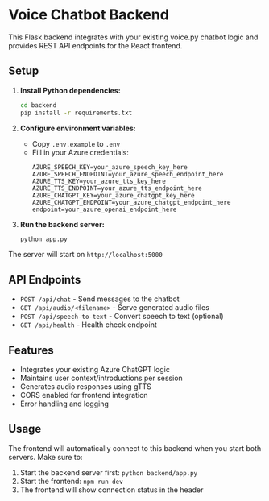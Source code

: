 # Voice Chatbot Backend

This Flask backend integrates with your existing voice.py chatbot logic and provides REST API endpoints for the React frontend.

## Setup

1. **Install Python dependencies:**
   ```bash
   cd backend
   pip install -r requirements.txt
   ```

2. **Configure environment variables:**
   - Copy `.env.example` to `.env`
   - Fill in your Azure credentials:
     ```
     AZURE_SPEECH_KEY=your_azure_speech_key_here
     AZURE_SPEECH_ENDPOINT=your_azure_speech_endpoint_here
     AZURE_TTS_KEY=your_azure_tts_key_here
     AZURE_TTS_ENDPOINT=your_azure_tts_endpoint_here
     AZURE_CHATGPT_KEY=your_azure_chatgpt_key_here
     AZURE_CHATGPT_ENDPOINT=your_azure_chatgpt_endpoint_here
     endpoint=your_azure_openai_endpoint_here
     ```

3. **Run the backend server:**
   ```bash
   python app.py
   ```

The server will start on `http://localhost:5000`

## API Endpoints

- `POST /api/chat` - Send messages to the chatbot
- `GET /api/audio/<filename>` - Serve generated audio files
- `POST /api/speech-to-text` - Convert speech to text (optional)
- `GET /api/health` - Health check endpoint

## Features

- Integrates your existing Azure ChatGPT logic
- Maintains user context/introductions per session
- Generates audio responses using gTTS
- CORS enabled for frontend integration
- Error handling and logging

## Usage

The frontend will automatically connect to this backend when you start both servers. Make sure to:

1. Start the backend server first: `python backend/app.py`
2. Start the frontend: `npm run dev`
3. The frontend will show connection status in the header